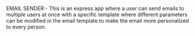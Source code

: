 EMAIL SENDER:-
This is an express app where a user can send emails to multiple users at once with a specific template where different parameters can be modified in the email template to make the email more personalized to every person.
